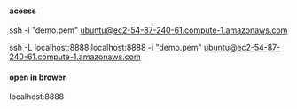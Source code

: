 #### acesss
ssh -i  "demo.pem" ubuntu@ec2-54-87-240-61.compute-1.amazonaws.com

ssh -L localhost:8888:localhost:8888 -i "demo.pem" ubuntu@ec2-54-87-240-61.compute-1.amazonaws.com

#### open in brower
localhost:8888
